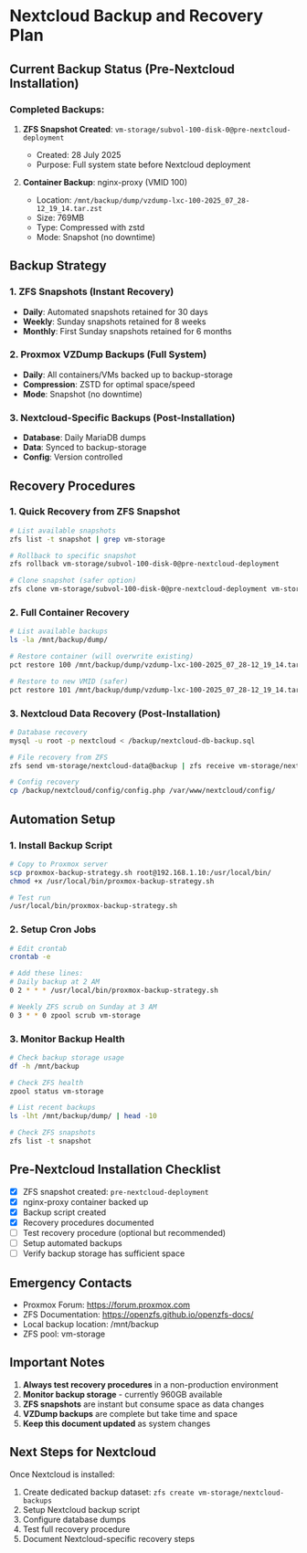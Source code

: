 # Nextcloud Backup and Recovery Plan

## Current Backup Status (Pre-Nextcloud Installation)

### Completed Backups:
1. **ZFS Snapshot Created**: `vm-storage/subvol-100-disk-0@pre-nextcloud-deployment`
   - Created: 28 July 2025
   - Purpose: Full system state before Nextcloud deployment
   
2. **Container Backup**: nginx-proxy (VMID 100)
   - Location: `/mnt/backup/dump/vzdump-lxc-100-2025_07_28-12_19_14.tar.zst`
   - Size: 769MB
   - Type: Compressed with zstd
   - Mode: Snapshot (no downtime)

## Backup Strategy

### 1. ZFS Snapshots (Instant Recovery)
- **Daily**: Automated snapshots retained for 30 days
- **Weekly**: Sunday snapshots retained for 8 weeks
- **Monthly**: First Sunday snapshots retained for 6 months

### 2. Proxmox VZDump Backups (Full System)
- **Daily**: All containers/VMs backed up to backup-storage
- **Compression**: ZSTD for optimal space/speed
- **Mode**: Snapshot (no downtime)

### 3. Nextcloud-Specific Backups (Post-Installation)
- **Database**: Daily MariaDB dumps
- **Data**: Synced to backup-storage
- **Config**: Version controlled

## Recovery Procedures

### 1. Quick Recovery from ZFS Snapshot
```bash
# List available snapshots
zfs list -t snapshot | grep vm-storage

# Rollback to specific snapshot
zfs rollback vm-storage/subvol-100-disk-0@pre-nextcloud-deployment

# Clone snapshot (safer option)
zfs clone vm-storage/subvol-100-disk-0@pre-nextcloud-deployment vm-storage/recovery-test
```

### 2. Full Container Recovery
```bash
# List available backups
ls -la /mnt/backup/dump/

# Restore container (will overwrite existing)
pct restore 100 /mnt/backup/dump/vzdump-lxc-100-2025_07_28-12_19_14.tar.zst --force

# Restore to new VMID (safer)
pct restore 101 /mnt/backup/dump/vzdump-lxc-100-2025_07_28-12_19_14.tar.zst
```

### 3. Nextcloud Data Recovery (Post-Installation)
```bash
# Database recovery
mysql -u root -p nextcloud < /backup/nextcloud-db-backup.sql

# File recovery from ZFS
zfs send vm-storage/nextcloud-data@backup | zfs receive vm-storage/nextcloud-data-restored

# Config recovery
cp /backup/nextcloud/config/config.php /var/www/nextcloud/config/
```

## Automation Setup

### 1. Install Backup Script
```bash
# Copy to Proxmox server
scp proxmox-backup-strategy.sh root@192.168.1.10:/usr/local/bin/
chmod +x /usr/local/bin/proxmox-backup-strategy.sh

# Test run
/usr/local/bin/proxmox-backup-strategy.sh
```

### 2. Setup Cron Jobs
```bash
# Edit crontab
crontab -e

# Add these lines:
# Daily backup at 2 AM
0 2 * * * /usr/local/bin/proxmox-backup-strategy.sh

# Weekly ZFS scrub on Sunday at 3 AM
0 3 * * 0 zpool scrub vm-storage
```

### 3. Monitor Backup Health
```bash
# Check backup storage usage
df -h /mnt/backup

# Check ZFS health
zpool status vm-storage

# List recent backups
ls -lht /mnt/backup/dump/ | head -10

# Check ZFS snapshots
zfs list -t snapshot
```

## Pre-Nextcloud Installation Checklist

- [x] ZFS snapshot created: `pre-nextcloud-deployment`
- [x] nginx-proxy container backed up
- [x] Backup script created
- [x] Recovery procedures documented
- [ ] Test recovery procedure (optional but recommended)
- [ ] Setup automated backups
- [ ] Verify backup storage has sufficient space

## Emergency Contacts

- Proxmox Forum: https://forum.proxmox.com
- ZFS Documentation: https://openzfs.github.io/openzfs-docs/
- Local backup location: /mnt/backup
- ZFS pool: vm-storage

## Important Notes

1. **Always test recovery procedures** in a non-production environment
2. **Monitor backup storage** - currently 960GB available
3. **ZFS snapshots** are instant but consume space as data changes
4. **VZDump backups** are complete but take time and space
5. **Keep this document updated** as system changes

## Next Steps for Nextcloud

Once Nextcloud is installed:
1. Create dedicated backup dataset: `zfs create vm-storage/nextcloud-backups`
2. Setup Nextcloud backup script
3. Configure database dumps
4. Test full recovery procedure
5. Document Nextcloud-specific recovery steps
